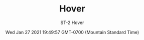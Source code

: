 ---
category: "wall-covering"
date: Wed Jan 27 2021 19:49:57 GMT-0700 (Mountain Standard Time)
description: "null"
designer: "Stephanie Tuckwell"
href: "https://www.areaenvironments.com/stephanie-tuckwell"
image_primary: "./img/ST_Hover_Art.jpg"
image_secondary: "./img/ST_Hover_Installation.jpg"
image_thumb: "./img/Stephanie+Tuckwell.png"
manufacturer: "Area Environments"
slug: "/manufacturers/area-environments/wall-covering/hover"
slug_destination: area-environments,
subtitle: "ST-2 Hover"
tags:
  - "area-environments"
  - "wall-covering"
title: "Hover"
---